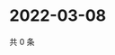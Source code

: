 # 2022-03-08

共 0 条

<!-- BEGIN WEIBO -->
<!-- 最后更新时间 Tue Mar 08 2022 01:17:32 GMT+0800 (China Standard Time) -->

<!-- END WEIBO -->
